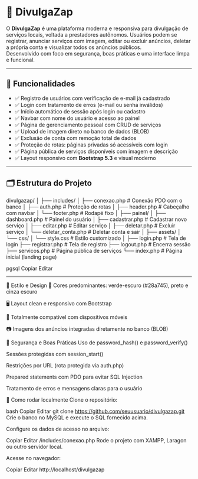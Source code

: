 # 📢 DivulgaZap

O **DivulgaZap** é uma plataforma moderna e responsiva para divulgação de serviços locais, voltada a prestadores autônomos. Usuários podem se registrar, anunciar serviços com imagem, editar ou excluir anúncios, deletar a própria conta e visualizar todos os anúncios públicos.  
Desenvolvido com foco em segurança, boas práticas e uma interface limpa e funcional.

---

## 🚀 Funcionalidades

- ✅ Registro de usuários com verificação de e-mail já cadastrado
- ✅ Login com tratamento de erros (e-mail ou senha inválidos)
- ✅ Início automático de sessão após login ou cadastro
- ✅ Navbar com nome do usuário e acesso ao painel
- ✅ Página de gerenciamento pessoal com CRUD de serviços
- ✅ Upload de imagem direto no banco de dados (BLOB)
- ✅ Exclusão de conta com remoção total de dados
- ✅ Proteção de rotas: páginas privadas só acessíveis com login
- ✅ Página pública de serviços disponíveis com imagem e descrição
- ✅ Layout responsivo com **Bootstrap 5.3** e visual moderno

---

## 🗂️ Estrutura do Projeto

divulgazap/
│
├── includes/
│ ├── conexao.php # Conexão PDO com o banco
│ ├── auth.php # Proteção de rotas
│ ├── header.php # Cabeçalho com navbar
│ └── footer.php # Rodapé fixo
│
├── painel/
│ ├── dashboard.php # Painel do usuário
│ ├── cadastrar.php # Cadastrar novo serviço
│ ├── editar.php # Editar serviço
│ ├── deletar.php # Excluir serviço
│ └── deletar_conta.php # Deletar conta e sair
│
├── assets/
│ └── css/
│ └── style.css # Estilo customizado
│
├── login.php # Tela de login
├── registrar.php # Tela de registro
├── logout.php # Encerra sessão
├── servicos.php # Página pública de serviços
└── index.php # Página inicial (landing page)

pgsql
Copiar
Editar

---

🎨 Estilo e Design
🎨 Cores predominantes: verde-escuro (#28a745), preto e cinza escuro

🖥️ Layout clean e responsivo com Bootstrap

📱 Totalmente compatível com dispositivos móveis

📷 Imagens dos anúncios integradas diretamente no banco (BLOB)

🔐 Segurança e Boas Práticas
Uso de password_hash() e password_verify()

Sessões protegidas com session_start()

Restrições por URL (rota protegida via auth.php)

Prepared statements com PDO para evitar SQL Injection

Tratamento de erros e mensagens claras para o usuário

🧪 Como rodar localmente
Clone o repositório:

bash
Copiar
Editar
git clone https://github.com/seuusuario/divulgazap.git
Crie o banco no MySQL e execute o SQL fornecido acima.

Configure os dados de acesso no arquivo:

Copiar
Editar
/includes/conexao.php
Rode o projeto com XAMPP, Laragon ou outro servidor local.

Acesse no navegador:

Copiar
Editar
http://localhost/divulgazap
